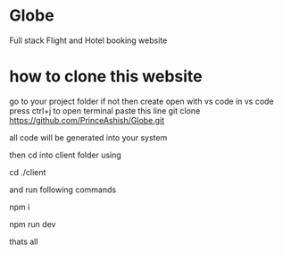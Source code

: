 # Globe
Full stack Flight and Hotel booking website 

# how to clone this website 
go to your project folder if not then create
open with vs code 
in vs code press ctrl+j to open terminal
paste this line
git clone https://github.com/PrinceAshish/Globe.git

all code will be generated into your system 

then cd into client folder using

cd ./client

and run following commands

npm i 

npm run dev

thats all




